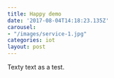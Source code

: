 ```yaml
---
title: Happy demo
date: '2017-08-04T14:18:23.135Z'
carousel:
- "/images/service-1.jpg"
categories: iot
layout: post
---
```



Texty text as a test.